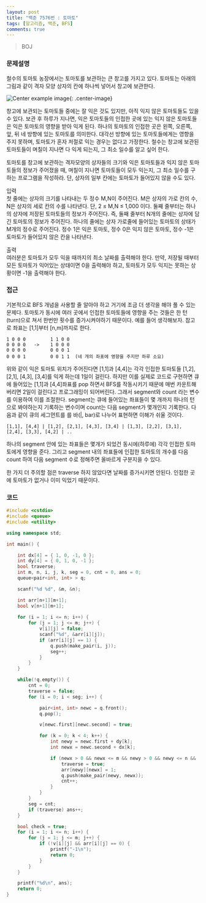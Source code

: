 ```yaml
---
layout: post
title: "백준 7576번 : 토마토"
tags: [알고리즘, 백준, BFS]
comments: true
---
```


> BOJ  

### 문제설명  
철수의 토마토 농장에서는 토마토를 보관하는 큰 창고를 가지고 있다. 토마토는 아래의 그림과 같이 격자 모양 상자의 칸에 하나씩 넣어서 창고에 보관한다.  

![Center example image](https://user-images.githubusercontent.com/35067611/72208111-73e71a00-34e2-11ea-9af5-3debb93be217.png "Center"){: .center-image}  

창고에 보관되는 토마토들 중에는 잘 익은 것도 있지만, 아직 익지 않은 토마토들도 있을 수 있다. 보관 후 하루가 지나면, 익은 토마토들의 인접한 곳에 있는 익지 않은 토마토들은 익은 토마토의 영향을 받아 익게 된다. 하나의 토마토의 인접한 곳은 왼쪽, 오른쪽, 앞, 뒤 네 방향에 있는 토마토를 의미한다. 대각선 방향에 있는 토마토들에게는 영향을 주지 못하며, 토마토가 혼자 저절로 익는 경우는 없다고 가정한다. 철수는 창고에 보관된 토마토들이 며칠이 지나면 다 익게 되는지, 그 최소 일수를 알고 싶어 한다.  

토마토를 창고에 보관하는 격자모양의 상자들의 크기와 익은 토마토들과 익지 않은 토마토들의 정보가 주어졌을 때, 며칠이 지나면 토마토들이 모두 익는지, 그 최소 일수를 구하는 프로그램을 작성하라. 단, 상자의 일부 칸에는 토마토가 들어있지 않을 수도 있다.  

입력  
첫 줄에는 상자의 크기를 나타내는 두 정수 M,N이 주어진다. M은 상자의 가로 칸의 수, N은 상자의 세로 칸의 수를 나타낸다. 단, 2 ≤ M,N ≤ 1,000 이다. 둘째 줄부터는 하나의 상자에 저장된 토마토들의 정보가 주어진다. 즉, 둘째 줄부터 N개의 줄에는 상자에 담긴 토마토의 정보가 주어진다. 하나의 줄에는 상자 가로줄에 들어있는 토마토의 상태가 M개의 정수로 주어진다. 정수 1은 익은 토마토, 정수 0은 익지 않은 토마토, 정수 -1은 토마토가 들어있지 않은 칸을 나타낸다.  

출력  
여러분은 토마토가 모두 익을 때까지의 최소 날짜를 출력해야 한다. 만약, 저장될 때부터 모든 토마토가 익어있는 상태이면 0을 출력해야 하고, 토마토가 모두 익지는 못하는 상황이면 -1을 출력해야 한다.  

### 접근  
기본적으로 BFS 개념을 사용할 줄 알아야 하고 거기에 조금 더 생각을 해야 풀 수 있는 문제다. 토마토가 동시에 여러 곳에서 인접한 토마토들에 영향을 주는 것들은 한 턴(turn)으로 쳐서 한번만 횟수를 증가시켜야하기 때문이다. 예를 들어 생각해보자. 참고로 좌표는 [1,1]부터 [n,m]까지로 한다.  

~~~
1 0 0 0         1 1 0 0
0 0 0 0   ->    1 0 0 0
0 0 0 0         0 0 0 1
0 0 0 1         0 0 1 1  (네 개의 좌표에 영향을 주지만 하루 소요)
~~~
위와 같이 익은 토마토 위치가 주어진다면 [1,1]과 [4,4]는 각각 인접한 토마토들 [1,2], [2,1], [4,3], [3,4]를 익게 하는데 1일이 걸린다. 하지만 이를 실제로 코드로 구현하면 큐에 들어있는 [1,1]과 [4,4]좌표를 pop 하면서 BFS를 작동시키기 때문에 매번 카운트해버리면 2일이 걸린다고 프로그래밍이 되어버린다. 그래서 segment와 count 라는 변수를 이용하여 이를 조절한다. segment는 큐에 들어있는 좌표들이 몇 개까지 하나의 턴으로 봐야하는지 기록하는 변수이며 count는 다음 segment가 몇개인지 기록한다. 다음과 같이 큐의 세그먼트를 를 바(|, bar)로 나누어 표현하면 이해가 쉬울 것이다.  
~~~
[1,1], [4,4] | [1,2], [2,1], [4,3], [3,4] | [1,3], [2,2], [3,1], [2,4], [3,3], [4,2] | ..
~~~
하나의 segment 안에 있는 좌표들은 몇개가 되었건 동시에(하루에) 각각 인접한 토마토에게 영향을 준다. 그리고 segment 내의 좌표들에 인접한 토마토의 개수를 다음 count 하여 다음 segment 수로 정해주면 올바르게 구분지을 수 있다.  

한 가지 더 주의할 점은 traverse 하지 않았다면 날짜를 증가시키면 안된다. 인접한 곳에 토마토가 없거나 이미 익었기 때문이다.  

### 코드  
~~~c++
#include <cstdio>
#include <queue>
#include <utility>

using namespace std;

int main() {

    int dx[4] = { 1, 0, -1, 0 };
    int dy[4] = { 0, 1, 0, -1 };
    bool traverse;
    int m, n, i, j, k, seg = 0, cnt = 0, ans = 0;
    queue<pair<int, int> > q;

    scanf("%d %d", &m, &n);

    int arr[n+1][m+1];
    bool v[n+1][m+1];
    
    for (i = 1; i <= n; i++) {
        for (j = 1; j <= m; j++) {
            v[i][j] = false;
            scanf("%d", &arr[i][j]);
            if (arr[i][j] == 1) {
                q.push(make_pair(i, j));
                seg++;
            }
        }
    }

    while(!q.empty()) {
        cnt = 0;
        traverse = false;
        for (i = 0; i < seg; i++) {

            pair<int, int> newc = q.front();
            q.pop();

            v[newc.first][newc.second] = true;

            for (k = 0; k < 4; k++) {
                int newy = newc.first + dy[k];
                int newx = newc.second + dx[k];

                if (newx > 0 && newx <= m && newy > 0 && newy <= n && !v[newy][newx] && arr[newy][newx] == 0) {
                    traverse = true;
                    arr[newy][newx] = 1;
                    q.push(make_pair(newy, newx));
                    cnt++;
                }
            }
        }
        seg = cnt;
        if (traverse) ans++;
    }

    bool check = true;
    for (i = 1; i <= n; i++) {
        for (j = 1; j <= m; j++) {
            if (!v[i][j] && arr[i][j] == 0) {
                printf("-1\n");
                return 0;
            }
        }
    }

    printf("%d\n", ans);
    return 0;
}
~~~